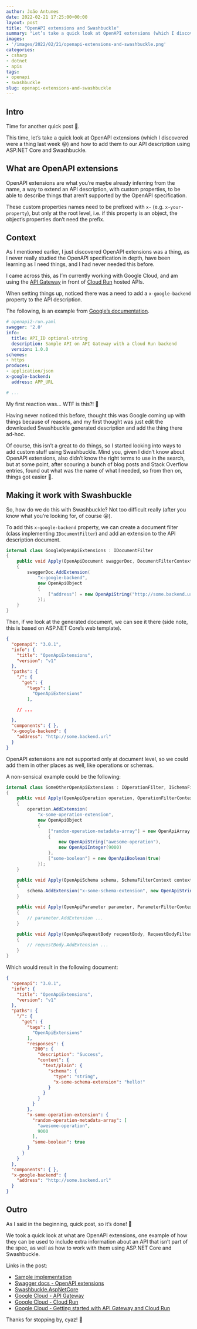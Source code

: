 ```yaml
---
author: João Antunes
date: 2022-02-21 17:25:00+00:00
layout: post
title: "OpenAPI extensions and Swashbuckle"
summary: "Let’s take a quick look at OpenAPI extensions (which I discovered were a thing last week 😛) and how to add them to our API description using ASP.NET Core and Swashbuckle."
images:
- '/images/2022/02/21/openapi-extensions-and-swashbuckle.png'
categories:
- csharp
- dotnet
- apis
tags:
- openapi
- swashbuckle
slug: openapi-extensions-and-swashbuckle
---
```


## Intro

Time for another quick post 🙂.

This time, let’s take a quick look at OpenAPI extensions (which I discovered were a thing last week 😛) and how to add them to our API description using ASP.NET Core and Swashbuckle.

## What are OpenAPI extensions

OpenAPI extensions are what you’re maybe already inferring from the name, a way to extend an API description, with custom properties, to be able to describe things that aren’t supported by the OpenAPI specification.

These custom properties names need to be prefixed with `x-` (e.g. `x-your-property`), but only at the root level, i.e. if this property is an object, the object’s properties don’t need the prefix.

## Context

As I mentioned earlier, I just discovered OpenAPI extensions was a thing, as I never really studied the OpenAPI specification in depth, have been learning as I need things, and I had never needed this before.

I came across this, as I’m currently working with Google Cloud, and am using the [API Gateway](https://cloud.google.com/api-gateway) in front of [Cloud Run](https://cloud.google.com/run/) hosted APIs.

When setting things up, noticed there was a need to add a `x-google-backend` property to the API description.

The following, is an example from [Google’s documentation](https://cloud.google.com/api-gateway/docs/get-started-cloud-run).

```yaml
# openapi2-run.yaml
swagger: '2.0'
info:
  title: API_ID optional-string
  description: Sample API on API Gateway with a Cloud Run backend
  version: 1.0.0
schemes:
- https
produces:
- application/json
x-google-backend:
  address: APP_URL

# ...
```

My first reaction was... WTF is this?! 🤣

Having never noticed this before, thought this was Google coming up with things because of reasons, and my first thought was just edit the downloaded Swashbuckle generated description and add the thing there ad-hoc.

Of course, this isn’t a great to do things, so I started looking into ways to add custom stuff using Swashbuckle. Mind you, given I didn’t know about OpenAPI extensions, also didn’t know the right terms to use in the search, but at some point, after scouring a bunch of blog posts and Stack Overflow entries, found out what was the name of what I needed, so from then on, things got easier 🙂.

## Making it work with Swashbuckle

So, how do we do this with Swashbuckle? Not too difficult really (after you know what you’re looking for, of course 😛).

To add this `x-google-backend` property, we can create a document filter (class implementing `IDocumentFilter`) and add an extension to the API description document.

```csharp
internal class GoogleOpenApiExtensions : IDocumentFilter
{
    public void Apply(OpenApiDocument swaggerDoc, DocumentFilterContext context)
    {
        swaggerDoc.AddExtension(
            "x-google-backend",
            new OpenApiObject
            {
                ["address"] = new OpenApiString("http://some.backend.url")
            });
    }
}
```

Then, if we look at the generated document, we can see it there (side note, this is based on ASP.NET Core’s web template).

```json
{
  "openapi": "3.0.1",
  "info": {
    "title": "OpenApiExtensions",
    "version": "v1"
  },
  "paths": {
    "/": {
      "get": {
        "tags": [
          "OpenApiExtensions"
        ],

	// ...

  },
  "components": { },
  "x-google-backend": {
    "address": "http://some.backend.url"
  }
}
```

OpenAPI extensions are not supported only at document level, so we could add them in other places as well, like operations or schemas.

A non-sensical example could be the following:

```csharp
internal class SomeOtherOpenApiExtensions : IOperationFilter, ISchemaFilter, IParameterFilter, IRequestBodyFilter
{
    public void Apply(OpenApiOperation operation, OperationFilterContext context)
    {
        operation.AddExtension(
            "x-some-operation-extension",
            new OpenApiObject
            {
                ["random-operation-metadata-array"] = new OpenApiArray
                {
                    new OpenApiString("awesome-operation"),
                    new OpenApiInteger(9000)
                },
                ["some-boolean"] = new OpenApiBoolean(true)
            });
    }

    public void Apply(OpenApiSchema schema, SchemaFilterContext context)
    {
        schema.AddExtension("x-some-schema-extension", new OpenApiString("hello!"));
    }

    public void Apply(OpenApiParameter parameter, ParameterFilterContext context)
    {
        // parameter.AddExtension ...
    }

    public void Apply(OpenApiRequestBody requestBody, RequestBodyFilterContext context)
    {
        // requestBody.AddExtension ...
    }
}
```

Which would result in the following document:

```json
{
  "openapi": "3.0.1",
  "info": {
    "title": "OpenApiExtensions",
    "version": "v1"
  },
  "paths": {
    "/": {
      "get": {
        "tags": [
          "OpenApiExtensions"
        ],
        "responses": {
          "200": {
            "description": "Success",
            "content": {
              "text/plain": {
                "schema": {
                  "type": "string",
                  "x-some-schema-extension": "hello!"
                }
              }
            }
          }
        },
        "x-some-operation-extension": {
          "random-operation-metadata-array": [
            "awesome-operation",
            9000
          ],
          "some-boolean": true
        }
      }
    }
  },
  "components": { },
  "x-google-backend": {
    "address": "http://some.backend.url"
  }
}
```

## Outro

As I said in the beginning, quick post, so it’s done! 🙂

We took a quick look at what are OpenAPI extensions, one example of how they can be used to include extra information about an API that isn’t part of the spec, as well as how to work with them using ASP.NET Core and Swashbuckle.

 Links in the post:

- [Sample implementation](https://gist.github.com/joaofbantunes/05ec7c20c1beb065a81c395067fc530e)
- [Swagger docs - OpenAPI extensions](https://swagger.io/docs/specification/openapi-extensions/)
- [Swashbuckle.AspNetCore](https://github.com/domaindrivendev/Swashbuckle.AspNetCore)
- [Google Cloud - API Gateway](https://cloud.google.com/api-gateway)
- [Google Cloud - Cloud Run](https://cloud.google.com/run/)
- [Google Cloud - Getting started with API Gateway and Cloud Run](https://cloud.google.com/api-gateway/docs/get-started-cloud-run)

Thanks for stopping by, cyaz! 👋